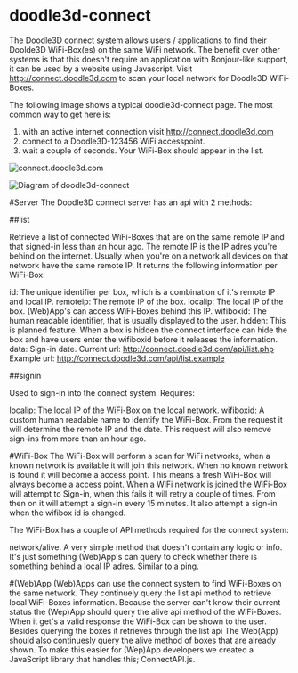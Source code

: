 # doodle3d-connect
The Doodle3D connect system allows users / applications to find their Doolde3D WiFi-Box(es) on the same WiFi network. The benefit over other systems is that this doesn't require an application with Bonjour-like support, it can be used by a website using Javascript. Visit http://connect.doodle3d.com to scan your local network for Doodle3D WiFi-Boxes.

The following image shows a typical doodle3d-connect page. The most common way to get here is:

1. with an active internet connection visit http://connect.doodle3d.com
2. connect to a Doodle3D-123456 WiFi accesspoint.
3. wait a couple of seconds. Your WiFi-Box should appear in the list.

![connect.doodle3d.com](https://cloud.githubusercontent.com/assets/156066/15451030/645fd5ae-1fb0-11e6-9521-e2271c1d2bc5.png)

![Diagram of doodle3d-connect](https://cloud.githubusercontent.com/assets/156066/15450961/519baea0-1fad-11e6-9b58-9ca597db0a55.png)

#Server
The Doodle3D connect server has an api with 2 methods:

##list

Retrieve a list of connected WiFi-Boxes that are on the same remote IP and that signed-in less than an hour ago. The remote IP is the IP adres you're behind on the internet. Usually when you're on a network all devices on that network have the same remote IP. It returns the following information per WiFi-Box:

id: The unique identifier per box, which is a combination of it's remote IP and local IP.
remoteip: The remote IP of the box.
localip: The local IP of the box. (Web)App's can access WiFi-Boxes behind this IP.
wifiboxid: The human readable identifier, that is usually displayed to the user.
hidden: This is planned feature. When a box is hidden the connect interface can hide the box and have users enter the wifiboxid before it releases the information.
data: Sign-in date.
Current url: http://connect.doodle3d.com/api/list.php
Example url: http://connect.doodle3d.com/api/list.example

##signin

Used to sign-in into the connect system. Requires:

localip: The local IP of the WiFi-Box on the local network.
wifiboxid: A custom human readable name to identify the WiFi-Box.
From the request it will determine the remote IP and the date. This request will also remove sign-ins from more than an hour ago. 

#WiFi-Box
The WiFi-Box will perform a scan for WiFi networks, when a known network is available it will join this network. When no known network is found it will become a access point. This means a fresh WiFi-Box will always become a access point.
When a WiFi network is joined the WiFi-Box will attempt to Sign-in, when this fails it will retry a couple of times. From then on it will attempt a sign-in every 15 minutes. It also attempt a sign-in when the wifibox id is changed.

The WiFi-Box has a couple of API methods required for the connect system:

network/alive. A very simple method that doesn't contain any logic or info. It's just something (Web)App's can query to check whether there is something behind a local IP adres. Similar to a ping.

#(Web)App
(Web)Apps can use the connect system to find WiFi-Boxes on the same network.
They continuely query the list api method to retrieve local WiFi-Boxes information. Because the server can't know their current status the (Wep)App should query the alive api method of the WiFi-Boxes. When it get's a valid response the WiFi-Box can be shown to the user. Besides querying the boxes it retrieves through the list api The Web(App) should also continuesly query the alive method of boxes that are already shown. To make this easier for (Wep)App developers we created a JavaScript library that handles this; ConnectAPI.js.
